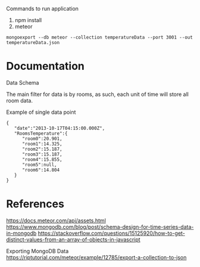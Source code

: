 Commands to run application

1. npm install 
2. meteor

`mongoexport --db meteor --collection temperatureData --port 3001 --out temperatureData.json`

# Documentation

Data Schema

The main filter for data is by rooms, as such, each unit of time will store all room data.

Example of single data point
```
{
   "date":"2013-10-17T04:15:00.000Z",
   "RoomsTemperature":{
      "room0":20.901,
      "room1":14.325,
      "room2":15.187,
      "room3":15.187,
      "room4":15.855,
      "room5":null,
      "room6":14.804
   }
}
```



# References

https://docs.meteor.com/api/assets.html
https://www.mongodb.com/blog/post/schema-design-for-time-series-data-in-mongodb
https://stackoverflow.com/questions/15125920/how-to-get-distinct-values-from-an-array-of-objects-in-javascript


Exporting MongoDB Data 
https://riptutorial.com/meteor/example/12785/export-a-collection-to-json
